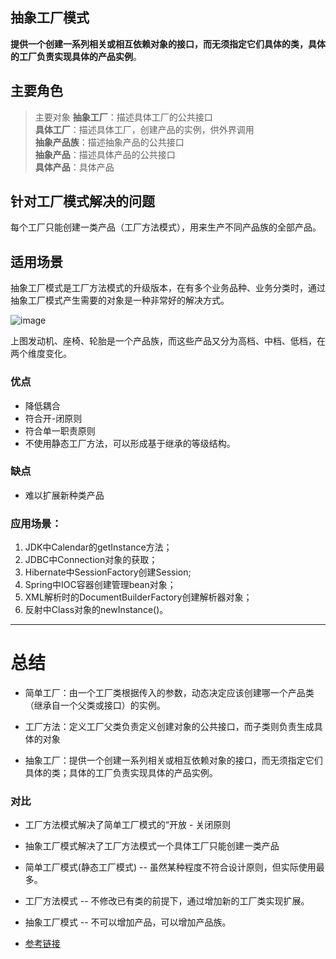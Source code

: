 ## 抽象工厂模式

**提供一个创建一系列相关或相互依赖对象的接口，而无须指定它们具体的类，具体的工厂负责实现具体的产品实例**。  

## 主要角色

>主要对象
>**抽象工厂**：描述具体工厂的公共接口  
>**具体工厂**：描述具体工厂，创建产品的实例，供外界调用  
>**抽象产品族**：描述抽象产品的公共接口  
>**抽象产品**：描述具体产品的公共接口  
>**具体产品**：具体产品


## 针对工厂模式解决的问题
每个工厂只能创建一类产品（工厂方法模式），用来生产不同产品族的全部产品。

## 适用场景

抽象工厂模式是工厂方法模式的升级版本，在有多个业务品种、业务分类时，通过抽象工厂模式产生需要的对象是一种非常好的解决方式。

![image](https://github.com/aixiaozi/DesignPattern/tree/master/image/car.png)


上图发动机、座椅、轮胎是一个产品族，而这些产品又分为高档、中档、低档，在两个维度变化。

### 优点
- 降低耦合
- 符合开-闭原则
- 符合单一职责原则
- 不使用静态工厂方法，可以形成基于继承的等级结构。

### 缺点
- 难以扩展新种类产品


### 应用场景：
1) JDK中Calendar的getInstance方法；
2) JDBC中Connection对象的获取；
3) Hibernate中SessionFactory创建Session;
4) Spring中IOC容器创建管理bean对象；
5) XML解析时的DocumentBuilderFactory创建解析器对象；
6) 反射中Class对象的newInstance()。


-----------------
# 总结

- 简单工厂：由一个工厂类根据传入的参数，动态决定应该创建哪一个产品类（继承自一个父类或接口）的实例。

- 工厂方法：定义工厂父类负责定义创建对象的公共接口，而子类则负责生成具体的对象

- 抽象工厂：提供一个创建一系列相关或相互依赖对象的接口，而无须指定它们具体的类；具体的工厂负责实现具体的产品实例。

### 对比

- 工厂方法模式解决了简单工厂模式的“开放 - 关闭原则
- 抽象工厂模式解决了工厂方法模式一个具体工厂只能创建一类产品



- 简单工厂模式(静态工厂模式) -- 虽然某种程度不符合设计原则，但实际使用最多。

- 工厂方法模式 -- 不修改已有类的前提下，通过增加新的工厂类实现扩展。

- 抽象工厂模式 -- 不可以增加产品，可以增加产品族。

- [参考链接](https://blog.csdn.net/cs_lwb/article/details/83999073)
